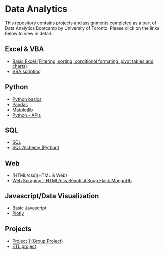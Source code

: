 # Data Analytics

This repository contains projects and assignments completed as a part of Data Analytics Bootcamp by University of Toronto. Please click on the links below to view in detail.

## Excel & VBA
* [Basic Excel (Filtering, sorting, conditional formating, pivot tables and charts)](Excel)
* [VBA scripting](VBA)

## Python
* [Python basics](Python-Challenge)
* [Pandas](Pandas)
* [Matplotlib](Matplotlib)
* [Python - APIs](JSON)

## SQL
* [SQL](MySQL)
* [SQL Alchemy (Python)](SQLAlchemy)

## Web 
* [HTML/css](HTML & Web)
* [Web Scraping - HTML/css,Beautiful Soup,Flask,MongoDb](Web-Scraping)

## Javascript/Data Visualization
* [Basic Javascript](JavaScript)
* [Plotly](Plotly)

## Projects
* [Project 1 (Group Project)](Project-1-(Group-Project))
* [ETL project](ETL-Project)